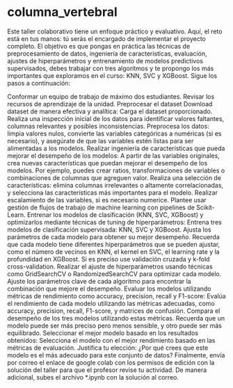 # columna_vertebral
Este taller colaborativo tiene un enfoque práctico y evaluativo. Aquí, el reto está en tus manos: tú serás el encargado de implementar el proyecto completo. El objetivo es que pongas en práctica las técnicas de preprocesamiento de datos, ingeniería de características, evaluación, ajustes de hiperparámetros y entrenamiento de modelos predictivos supervisados, debes trabajar con tres algoritmos y te propongo los más importantes que exploramos en el curso: KNN, SVC y XGBoost. Sigue los pasos a continuación:

Conformar un equipo de trabajo de máximo dos estudiantes.
Revisar los recursos de aprendizaje de la unidad.
Preprocesar el dataset Download dataset de manera efectiva y analítica:
Carga el dataset proporcionado.
Realiza una inspección inicial de los datos para identificar valores faltantes, columnas relevantes y posibles inconsistencias.
Preprocesa los datos: limpia valores nulos, convierte las variables categóricas a numéricas (si es necesario), y asegúrate de que las variables estén listas para ser alimentadas a los modelos.
Realizar ingeniería de características que pueda mejorar el desempeño de los modelos:
A partir de las variables originales, crea nuevas características que puedan mejorar el desempeño de los modelos. Por ejemplo, puedes crear ratios, transformaciones de variables o combinaciones de columnas que agreguen valor.
Realiza una selección de características: elimina columnas irrelevantes o altamente correlacionadas, y selecciona las características más importantes para el modelo. Realizar escalamiento de las variables, si es necesario numerice. Plantee usar gestión de flujos de trabajo de machine learning con pipelines de Scikit-Learn.
Entrenar los modelos de clasificación (KNN, SVC, XGBoost) y optimizarlos mediante técnicas de tuning de hiperparámetros:
Entrena tres modelos de clasificación supervisada: KNN, SVC y XGBoost.
Ajusta los parámetros de cada modelo para obtener su mejor desempeño. Recuerda que cada modelo tiene diferentes hiperparámetros que se pueden ajustar, como el número de vecinos en KNN, el kernel en SVC, el learning rate y la profundidad en XGBoost. Si es preciso use validación cruzada y k-fold cross-validation.
Realizar el ajuste de hiperparámetros usando técnicas como GridSearchCV o RandomizedSearchCV para optimizar cada modelo. Ajuste los parámetros clave de cada algoritmo para encontrar la combinación que mejore el desempeño.
Evaluar los modelos utilizando métricas de rendimiento como accuracy, precision, recall y F1-score:
Evalúa el rendimiento de cada modelo utilizando las métricas adecuadas, como accuracy, precision, recall, F1-score, y matrices de confusión.
Compara el desempeño de los tres modelos utilizando estas métricas. Recuerda que un modelo puede ser más preciso pero menos sensible, y otro puede ser más equilibrado.
Seleccionar el mejor modelo basado en los resultados obtenidos:
Selecciona el modelo con el mejor rendimiento basado en las métricas de evaluación.
Justifica tu elección: ¿Por qué crees que este modelo es el más adecuado para este conjunto de datos?
Finalmente, envía por correo el enlace de google colab con los permisos de edición con la solución del taller  para que el profesor revise tu actividad. De manera adicional, subes el archivo *.ipynb con la solución al correo.
